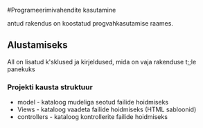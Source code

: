 #Programeerimivahendite kasutamine

antud rakendus on koostatud progvahkasutamise raames.

## Alustamiseks

All on lisatud k'sklused ja kirjeldused, mida on vaja rakenduse t;;le panekuks

### Projekti kausta struktuur

* model - kataloog mudeliga seotud failide hoidmiseks
* Views - kataloog vaadeta  failide hoidmiseks (HTML sabloonid)
* controllers - kataloog kontrollerite failide hoidmiseks
